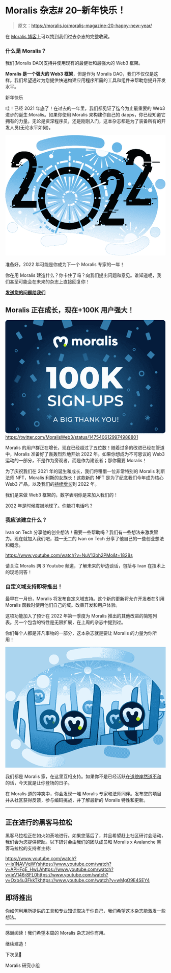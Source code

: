 # Moralis 杂志# 20–新年快乐！

> 原文：<https://moralis.io/moralis-magazine-20-happy-new-year/>

在 [Moralis 博客](https://moralis.io/?s=magazine&asp_active=1&p_asid=1&p_asp_data=1&current_page_id=3594&qtranslate_lang=0&filters_changed=0&filters_initial=1&asp_gen%5B%5D=title&asp_gen%5B%5D=content&asp_gen%5B%5D=excerpt&customset%5B%5D=post)上可以找到我们过去杂志的完整收藏。

### 什么是 Moralis？

我们(Moralis DAO)支持并使用现有的最健壮和最强大的 Web3 框架。

**Moralis 是一个强大的 Web3 框架**，但是作为 Moralis DAO，我们不仅仅是这样。我们希望通过为您提供快速构建应用程序所需的工具和组件来帮助您提升开发水平。

新年快乐

哇！已经 2021 年底了！在过去的一年里，我们都见证了迄今为止最重要的 Web3 进步的诞生:Moralis。如果你使用 Moralis 来构建你自己的 dapps，你已经知道它拥有的力量。无论是资深程序员，还是刚刚入门，这本杂志都是为了装备所有的开发人员(无论水平如何)。

![](img/6d8acf628ac76200b8efa0bd716dc22a.png)

准备好，2022 年可能是你成为下一个 Moralis 专家的一年！

你在用 Moralis 建造什么？你卡住了吗？向我们提出问题和意见。谁知道呢，我们甚至可能会在未来的杂志上直接回复你！

[**发送您的问题给我们**](https://ivanontech.typeform.com/to/R9K5lnGe)

## **Moralis 正在成长，现在+100K 用户强大！**

![](img/06a832656eafb7e9a807aac28a73d3d1.png)https://twitter.com/MoralisWeb3/status/1475406129974988801

Moralis 的用户群正在增长，现在已经超过了五位数！随着过多的改进已经在管道中，Moralis 准备好了轰轰烈烈地开始 2022 年。如果你想成为不可思议的 Web3 运动的一部分，不是作为旁观者，而是作为建设者；那你需要 Moralis！

为了庆祝我们在 2021 年的诞生和成长，我们将租借一位非常特别的 Moralis 利斯法师 NFT，Moralis 利斯的女族长！这款新的 NFT 是为了纪念我们今年成为核心 Web3 产品，以及我们的[持续增长](https://moralis.io/sustainability)到 2022 年。

我们是来做 Web3 框架的，数字表明你是来加入我们的！

2022 年是时候震撼地球了。你能打电话吗？

### 我应该建立什么？

Ivan on Tech 分享他的创业想法！需要一些帮助吗？我们有一些想法来激发智力。现在就加入我们吧，独一无二的 Ivan on Tech 分享了他自己的一些创业想法和概念。

https://www.youtube.com/watch?v=NuV13bh2PMo&t=1828s

请关注 Moralis 网 3 Youtube 频道，了解未来的炉边谈话，包括与 Ivan 在技术上的现场问答！

### 自定义域支持即将推出！

最早在一月份，Moralis 将发布自定义域支持。这个新的更新将允许开发者在引用 Moralis 函数时使用他们自己的域。改善开发和用户体验。

这项功能加入了预计在 2022 年第一季度为 Moralis 推出的其他改进的简短列表。另一个包含的特性是无限扩展，在上周的杂志中提到过。

你们每个人都是非凡事物的一部分，这本杂志就是要让 Moralis 的力量为你所用！

![](img/aa065299ded9d5e13f20b25e7882f39c.png)

我们都是 Moralis 家，在这里互相支持。如果你不是已经活跃在[道貌岸然道不和](https://discord.com/invite/P9N9HF97hH)的话，今天就是让你登场的日子。

在 Moralis 道的冲突中，你会发现一堆 Moralis 专家和法师同伴。发布您的项目并从社区获得反馈，参与编码挑战，并了解最新的 Moralis 特性和更新。

* * *

## **正在进行的黑客马拉松**

黑客马拉松正在如火如荼地进行。如果您落后了，并且希望赶上社区研讨会活动，我们会为您提供帮助。以下研讨会由我们的团队成员和 Moralis x Avalanche 黑客马拉松的支持者主持:

https://www.youtube.com/watch?v=is1NAVVqWYshttps://www.youtube.com/watch?v=APHFgE_HwLAhttps://www.youtube.com/watch?v=ieV146r8FL0https://www.youtube.com/watch?v=Oxb4u3FkkTkhttps://www.youtube.com/watch?v=wMgO9E4SEY4

## **即将推出**

你如何利用所提供的工具和专业知识取决于你自己，我们希望这本杂志能激发一些想法。

* * *

感谢阅读！我们希望本周的 Moralis 杂志对你有用。

继续建造！

下次见💚

Moralis 研究小组